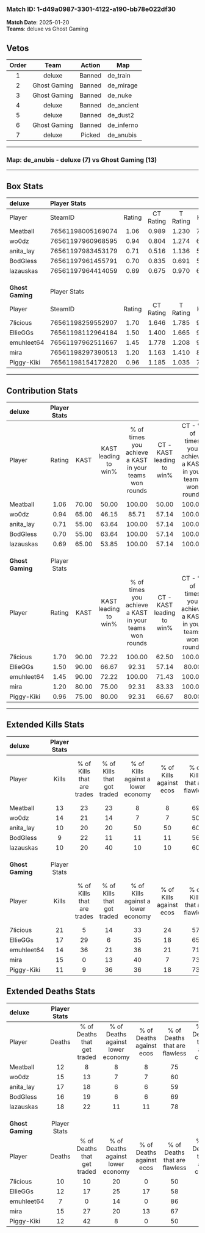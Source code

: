 ### Match ID: 1-d49a0987-3301-4122-a190-bb78e022df30  
**Match Date**: 2025-01-20  
**Teams**: deluxe vs Ghost Gaming  

## Vetos  

| Order | Team | Action | Map |
| :---: | :--: | :----: | --- |
| 1 | deluxe | Banned | de_train |
| 2 | Ghost Gaming | Banned | de_mirage |
| 3 | Ghost Gaming | Banned | de_nuke |
| 4 | deluxe | Banned | de_ancient |
| 5 | deluxe | Banned | de_dust2 |
| 6 | Ghost Gaming | Banned | de_inferno |
| 7 | deluxe | Picked | de_anubis |

---  

### **Map**: de_anubis - deluxe (7) vs Ghost Gaming (13)  
---  

## Box Stats  

| **deluxe**       | Player Stats      |        |           |          |       |      |       |         |        |      |     |
| :- | :- | :-: | :-: | :-: | :-: | :-: | :-: | :-: | :-: | :-: | :-: |
| Player           | SteamID           | Rating | CT Rating | T Rating | KAST  | ADR  | Kills | Assists | Deaths | K/D  | HS% |
| Meatball         | 76561198005169074 |  1.06  |   0.989   |  1.230   | 70.00 | 71.8 |  13   |    3    |   12   | 1.08 | 53  |
| wo0dz            | 76561197960968595 |  0.94  |   0.804   |  1.274   | 65.00 | 60.3 |  14   |    1    |   15   | 0.93 | 14  |
| anita_lay        | 76561197983453179 |  0.71  |   0.516   |  1.136   | 55.00 | 73.8 |  10   |    6    |   17   | 0.59 | 20  |
| BodGless         | 76561197961455791 |  0.70  |   0.835   |  0.691   | 55.00 | 75.6 |   9   |    6    |   16   | 0.56 | 33  |
| lazauskas        | 76561197964414059 |  0.69  |   0.675   |  0.970   | 65.00 | 55.6 |  10   |    4    |   18   | 0.56 | 40  |
|                  |                   |        |           |          |       |      |       |         |        |      |     |
|                  |                   |        |           |          |       |      |       |         |        |      |     |
|                  |                   |        |           |          |       |      |       |         |        |      |     |
| **Ghost Gaming** | Player Stats      |        |           |          |       |      |       |         |        |      |     |
| Player           | SteamID           | Rating | CT Rating | T Rating | KAST  | ADR  | Kills | Assists | Deaths | K/D  | HS% |
| 7licious         | 76561198259552907 |  1.70  |   1.646   |  1.785   | 90.00 | 99.2 |  21   |    4    |   10   | 2.10 | 57  |
| EllieGGs         | 76561198112964184 |  1.50  |   1.400   |  1.665   | 90.00 | 98.6 |  17   |   11    |   12   | 1.42 | 41  |
| emuhleet64       | 76561197962511667 |  1.45  |   1.778   |  1.208   | 90.00 | 82.5 |  14   |   10    |   7    | 2.00 | 21  |
| mira             | 76561198297390513 |  1.20  |   1.163   |  1.410   | 80.00 | 88.4 |  15   |    5    |   15   | 1.00 | 53  |
| Piggy-Kiki       | 76561198154172820 |  0.96  |   1.185   |  1.035   | 75.00 | 50.7 |  11   |    7    |   12   | 0.92 | 45  |
---  

## Contribution Stats  

| **deluxe**       | Player Stats |       |                      |                                                        |                           |                                                             |                          |                                                            |
| :- | :-: | :-: | :-: | :-: | :-: | :-: | :-: | :-: |
| Player           |    Rating    | KAST  | KAST leading to win% | % of times you achieve a KAST in your teams won rounds | CT - KAST leading to win% | CT - % of times you achieve a KAST in your teams won rounds | T - KAST leading to win% | T - % of times you achieve a KAST in your teams won rounds |
| Meatball         |     1.06     | 70.00 |        50.00         |                         100.00                         |           50.00           |                           100.00                            |          50.00           |                           100.00                           |
| wo0dz            |     0.94     | 65.00 |        46.15         |                         85.71                          |           57.14           |                           100.00                            |          33.33           |                           66.67                            |
| anita_lay        |     0.71     | 55.00 |        63.64         |                         100.00                         |           57.14           |                           100.00                            |          75.00           |                           100.00                           |
| BodGless         |     0.70     | 55.00 |        63.64         |                         100.00                         |           57.14           |                           100.00                            |          75.00           |                           100.00                           |
| lazauskas        |     0.69     | 65.00 |        53.85         |                         100.00                         |           57.14           |                           100.00                            |          50.00           |                           100.00                           |
|                  |              |       |                      |                                                        |                           |                                                             |                          |                                                            |
|                  |              |       |                      |                                                        |                           |                                                             |                          |                                                            |
|                  |              |       |                      |                                                        |                           |                                                             |                          |                                                            |
| **Ghost Gaming** | Player Stats |       |                      |                                                        |                           |                                                             |                          |                                                            |
| Player           |    Rating    | KAST  | KAST leading to win% | % of times you achieve a KAST in your teams won rounds | CT - KAST leading to win% | CT - % of times you achieve a KAST in your teams won rounds | T - KAST leading to win% | T - % of times you achieve a KAST in your teams won rounds |
| 7licious         |     1.70     | 90.00 |        72.22         |                         100.00                         |           62.50           |                           100.00                            |          80.00           |                           100.00                           |
| EllieGGs         |     1.50     | 90.00 |        66.67         |                         92.31                          |           57.14           |                            80.00                            |          72.73           |                           100.00                           |
| emuhleet64       |     1.45     | 90.00 |        72.22         |                         100.00                         |           71.43           |                           100.00                            |          72.73           |                           100.00                           |
| mira             |     1.20     | 80.00 |        75.00         |                         92.31                          |           83.33           |                           100.00                            |          70.00           |                           87.50                            |
| Piggy-Kiki       |     0.96     | 75.00 |        80.00         |                         92.31                          |           66.67           |                            80.00                            |          88.89           |                           100.00                           |
---  

## Extended Kills Stats  

| **deluxe**       | Player Stats |                            |                            |                                    |                         |                              |                                 |                                       |                    |           |
| :- | :-: | :-: | :-: | :-: | :-: | :-: | :-: | :-: | :-: | :-: |
| Player           |    Kills     | % of Kills that are trades | % of Kills that got traded | % of Kills against a lower economy | % of Kills against ecos | % of Kills that are flawless | % of Kills that are close duels | % of Kills that are assisted by flash | Pistol Round Kills | AWP Kills |
| Meatball         |      13      |             23             |             23             |                 8                  |            8            |              69              |                8                |                   0                   |         5          |     3     |
| wo0dz            |      14      |             21             |             14             |                 7                  |            7            |              50              |                7                |                   0                   |         0          |     1     |
| anita_lay        |      10      |             20             |             20             |                 50                 |           50            |              60              |                0                |                   0                   |         0          |     0     |
| BodGless         |      9       |             22             |             11             |                 11                 |           11            |              56              |               11                |                   0                   |         0          |     0     |
| lazauskas        |      10      |             20             |             40             |                 10                 |           10            |              60              |                0                |                   0                   |         0          |     2     |
|                  |              |                            |                            |                                    |                         |                              |                                 |                                       |                    |           |
|                  |              |                            |                            |                                    |                         |                              |                                 |                                       |                    |           |
|                  |              |                            |                            |                                    |                         |                              |                                 |                                       |                    |           |
| **Ghost Gaming** | Player Stats |                            |                            |                                    |                         |                              |                                 |                                       |                    |           |
| Player           |    Kills     | % of Kills that are trades | % of Kills that got traded | % of Kills against a lower economy | % of Kills against ecos | % of Kills that are flawless | % of Kills that are close duels | % of Kills that are assisted by flash | Pistol Round Kills | AWP Kills |
| 7licious         |      21      |             5              |             14             |                 33                 |           24            |              57              |                5                |                   0                   |         0          |     4     |
| EllieGGs         |      17      |             29             |             6              |                 35                 |           18            |              65              |                0                |                   6                   |         1          |     2     |
| emuhleet64       |      14      |             36             |             21             |                 36                 |           21            |              71              |                0                |                   0                   |         8          |     0     |
| mira             |      15      |             0              |             13             |                 40                 |            7            |              73              |                7                |                  33                   |         0          |     1     |
| Piggy-Kiki       |      11      |             9              |             36             |                 36                 |           18            |              73              |                9                |                   9                   |         0          |     0     |
## Extended Deaths Stats  

| **deluxe**       | Player Stats |                             |                                   |                          |                               |                            |                           |               |
| :- | :-: | :-: | :-: | :-: | :-: | :-: | :-: | :-: |
| Player           |    Deaths    | % of Deaths that get traded | % of Deaths against lower economy | % of Deaths against ecos | % of Deaths that are flawless | % of Deaths that are close | % of Deaths while blinded | Deaths to AWP |
| Meatball         |      12      |              8              |                 8                 |            8             |              75               |             0              |             8             |       0       |
| wo0dz            |      15      |             13              |                 7                 |            7             |              60               |             7              |             7             |       3       |
| anita_lay        |      17      |             18              |                 6                 |            6             |              59               |             6              |            24             |       2       |
| BodGless         |      16      |             19              |                 6                 |            6             |              69               |             6              |             0             |       3       |
| lazauskas        |      18      |             22              |                11                 |            11            |              78               |             0              |             6             |       1       |
|                  |              |                             |                                   |                          |                               |                            |                           |               |
|                  |              |                             |                                   |                          |                               |                            |                           |               |
|                  |              |                             |                                   |                          |                               |                            |                           |               |
| **Ghost Gaming** | Player Stats |                             |                                   |                          |                               |                            |                           |               |
| Player           |    Deaths    | % of Deaths that get traded | % of Deaths against lower economy | % of Deaths against ecos | % of Deaths that are flawless | % of Deaths that are close | % of Deaths while blinded | Deaths to AWP |
| 7licious         |      10      |             10              |                20                 |            0             |              50               |             10             |             0             |       1       |
| EllieGGs         |      12      |             17              |                25                 |            17            |              58               |             8              |             0             |       1       |
| emuhleet64       |      7       |              0              |                14                 |            0             |              86               |             0              |             0             |       1       |
| mira             |      15      |             27              |                20                 |            13            |              67               |             7              |             0             |       1       |
| Piggy-Kiki       |      12      |             42              |                 8                 |            0             |              50               |             0              |             0             |       1       |

